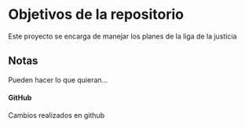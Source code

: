 # Objetivos de la repositorio

Este proyecto se encarga de manejar los planes de la liga de la justicia


## Notas
Pueden hacer lo que quieran...

#### GitHub
Cambios realizados en github
